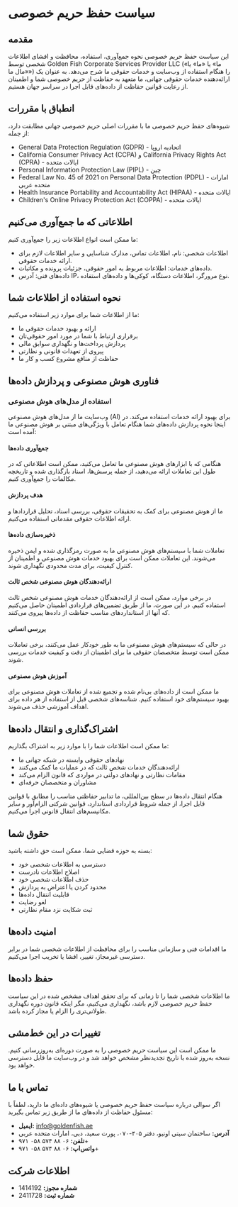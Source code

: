 # سیاست حفظ حریم خصوصی

## مقدمه

این سیاست حفظ حریم خصوصی نحوه جمع‌آوری، استفاده، محافظت و افشای اطلاعات شخصی توسط Golden Fish Corporate Services Provider LLC («ما» یا «ما» یا «مال ما») را هنگام استفاده از وب‌سایت و خدمات حقوقی ما شرح می‌دهد. به عنوان یک ارائه‌دهنده خدمات حقوقی جهانی، ما متعهد به حفاظت از حریم خصوصی شما و اطمینان از رعایت قوانین حفاظت از داده‌های قابل اجرا در سراسر جهان هستیم.

## انطباق با مقررات

شیوه‌های حفظ حریم خصوصی ما با مقررات اصلی حریم خصوصی جهانی مطابقت دارد، از جمله:

- General Data Protection Regulation (GDPR) - اتحادیه اروپا
- California Consumer Privacy Act (CCPA) و California Privacy Rights Act (CPRA) - ایالات متحده
- Personal Information Protection Law (PIPL) - چین
- Federal Law No. 45 of 2021 on Personal Data Protection (PDPL) - امارات متحده عربی
- Health Insurance Portability and Accountability Act (HIPAA) - ایالات متحده
- Children's Online Privacy Protection Act (COPPA) - ایالات متحده

## اطلاعاتی که ما جمع‌آوری می‌کنیم

ما ممکن است انواع اطلاعات زیر را جمع‌آوری کنیم:

- اطلاعات شخصی: نام، اطلاعات تماس، مدارک شناسایی و سایر اطلاعات لازم برای ارائه خدمات حقوقی.
- داده‌های خدمات: اطلاعات مربوط به امور حقوقی، جزئیات پرونده و مکاتبات.
- داده‌های فنی: آدرس IP، نوع مرورگر، اطلاعات دستگاه، کوکی‌ها و داده‌های استفاده.

## نحوه استفاده از اطلاعات شما

ما از اطلاعات شما برای موارد زیر استفاده می‌کنیم:

- ارائه و بهبود خدمات حقوقی ما
- برقراری ارتباط با شما در مورد امور حقوقی‌تان
- پردازش پرداخت‌ها و نگهداری سوابق مالی
- پیروی از تعهدات قانونی و نظارتی
- حفاظت از منافع مشروع کسب و کار ما

## فناوری هوش مصنوعی و پردازش داده‌ها

### استفاده از مدل‌های هوش مصنوعی

وب‌سایت ما از مدل‌های هوش مصنوعی (AI) برای بهبود ارائه خدمات استفاده می‌کند. در اینجا نحوه پردازش داده‌های شما هنگام تعامل با ویژگی‌های مبتنی بر هوش مصنوعی ما آمده است:

#### جمع‌آوری داده‌ها

هنگامی که با ابزارهای هوش مصنوعی ما تعامل می‌کنید، ممکن است اطلاعاتی که در طول این تعاملات ارائه می‌دهید، از جمله پرسش‌ها، اسناد بارگذاری شده و تاریخچه مکالمات را جمع‌آوری کنیم.

#### هدف پردازش

ما از هوش مصنوعی برای کمک به تحقیقات حقوقی، بررسی اسناد، تحلیل قراردادها و ارائه اطلاعات حقوقی مقدماتی استفاده می‌کنیم.

#### ذخیره‌سازی داده‌ها

تعاملات شما با سیستم‌های هوش مصنوعی ما به صورت رمزگذاری شده و ایمن ذخیره می‌شوند. این تعاملات ممکن است برای بهبود خدمات هوش مصنوعی و اطمینان از کنترل کیفیت، برای مدت محدودی نگهداری شوند.

#### ارائه‌دهندگان هوش مصنوعی شخص ثالث

در برخی موارد، ممکن است از ارائه‌دهندگان خدمات هوش مصنوعی شخص ثالث استفاده کنیم. در این صورت، ما از طریق تضمین‌های قراردادی اطمینان حاصل می‌کنیم که آنها از استانداردهای مناسب حفاظت از داده‌ها پیروی می‌کنند.

#### بررسی انسانی

در حالی که سیستم‌های هوش مصنوعی ما به طور خودکار عمل می‌کنند، برخی تعاملات ممکن است توسط متخصصان حقوقی ما برای اطمینان از دقت و کیفیت خدمات بررسی شوند.

#### آموزش هوش مصنوعی

ما ممکن است از داده‌های بی‌نام شده و تجمیع شده از تعاملات هوش مصنوعی برای بهبود سیستم‌های خود استفاده کنیم. شناسه‌های شخصی قبل از استفاده از هر داده برای اهداف آموزشی حذف می‌شوند.

## اشتراک‌گذاری و انتقال داده‌ها

ما ممکن است اطلاعات شما را با موارد زیر به اشتراک بگذاریم:

- نهادهای حقوقی وابسته در شبکه جهانی ما
- ارائه‌دهندگان خدمات شخص ثالث که در عملیات ما کمک می‌کنند
- مقامات نظارتی و نهادهای دولتی در مواردی که قانون الزام می‌کند
- مشاوران و متخصصان حرفه‌ای

هنگام انتقال داده‌ها در سطح بین‌المللی، ما تدابیر حفاظتی مناسب را مطابق با قوانین قابل اجرا، از جمله شروط قراردادی استاندارد، قوانین شرکتی الزام‌آور و سایر مکانیسم‌های انتقال قانونی اجرا می‌کنیم.

## حقوق شما

بسته به حوزه قضایی شما، ممکن است حق داشته باشید:

- دسترسی به اطلاعات شخصی خود
- اصلاح اطلاعات نادرست
- حذف اطلاعات شخصی خود
- محدود کردن یا اعتراض به پردازش
- قابلیت انتقال داده‌ها
- لغو رضایت
- ثبت شکایت نزد مقام نظارتی

## امنیت داده‌ها

ما اقدامات فنی و سازمانی مناسب را برای محافظت از اطلاعات شخصی شما در برابر دسترسی غیرمجاز، تغییر، افشا یا تخریب اجرا می‌کنیم.

## حفظ داده‌ها

ما اطلاعات شخصی شما را تا زمانی که برای تحقق اهداف مشخص شده در این سیاست حفظ حریم خصوصی لازم باشد، نگهداری می‌کنیم، مگر اینکه قانون دوره نگهداری طولانی‌تری را الزام یا مجاز کرده باشد.

## تغییرات در این خط‌مشی

ما ممکن است این سیاست حریم خصوصی را به صورت دوره‌ای به‌روزرسانی کنیم. نسخه به‌روز شده با تاریخ تجدیدنظر مشخص خواهد شد و در وب‌سایت ما قابل دسترسی خواهد بود.

## تماس با ما

اگر سوالی درباره سیاست حفظ حریم خصوصی یا شیوه‌های داده‌ای ما دارید، لطفاً با مسئول حفاظت از داده‌های ما از طریق زیر تماس بگیرید:

- **ایمیل:** info@goldenfish.ae
- **آدرس:** ساختمان سیتی اونیو، دفتر ۴۰۵-۰۷۰، پورت سعید، دبی، امارات متحده عربی
- **تلفن:** ۰۶ ۸۸ ۵۷۴ ۰۵۸ ۹۷۱+
- **واتس‌اپ:** ۰۶ ۸۸ ۵۷۴ ۰۵۸ ۹۷۱+

## اطلاعات شرکت

- **شماره مجوز:** 1414192
- **شماره ثبت:** 2411728